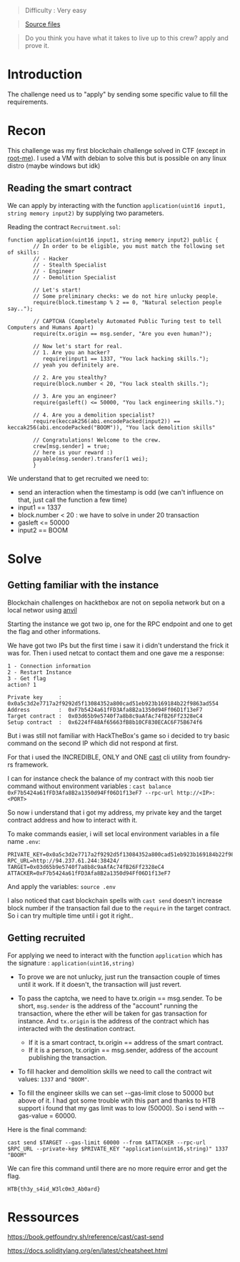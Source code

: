 > Difficulty : Very easy

> [Source files](https://github.com/hackthebox/business-ctf-2024/tree/main/blockchain/Recruitment%20%5BVery%20Easy%5D)

>Do you think you have what it takes to live up to this crew? apply and prove it.

# Introduction

The challenge need us to "apply" by sending some specific value to fill the requirements.

# Recon

This challenge was my first blockchain challenge solved in CTF (except in [root-me](https://www.root-me.org/en/Challenges/Programming/)).
I used a VM with debian to solve this but is possible on any linux distro (maybe windows but idk)

## Reading the smart contract

We can apply by interacting with the function `application(uint16 input1, string memory input2)` by supplying two parameters.

Reading the contract `Recruitment.sol`: 

```solidity
function application(uint16 input1, string memory input2) public {
        // In order to be eligible, you must match the following set of skills:
        // - Hacker
        // - Stealth Specialist
        // - Engineer
        // - Demolition Specialist

        // Let's start!
        // Some preliminary checks: we do not hire unlucky people.
        require(block.timestamp % 2 == 0, "Natural selection people say..");

        // CAPTCHA (Completely Automated Public Turing test to tell Computers and Humans Apart)
        require(tx.origin == msg.sender, "Are you even human?");

        // Now let's start for real.
        // 1. Are you an hacker?
           require(input1 == 1337, "You lack hacking skills.");
        // yeah you definitely are.

        // 2. Are you stealthy?
        require(block.number < 20, "You lack stealth skills.");

        // 3. Are you an engineer?
        require(gasleft() <= 50000, "You lack engineering skills.");

        // 4. Are you a demolition specialist?
        require(keccak256(abi.encodePacked(input2)) == keccak256(abi.encodePacked("BOOM")), "You lack demolition skills"

        // Congratulations! Welcome to the crew.
        crew[msg.sender] = true;
        // here is your reward :)
        payable(msg.sender).transfer(1 wei);
        }
```

We understand that to get recruited we need to:

- send an interaction when the timestamp is odd (we can't influence on that, just call the function a few time)
- input1 == 1337
- block.number < 20 : we have to solve in under 20 transaction
- gasleft <= 50000 
- input2 == BOOM

# Solve

## Getting familiar with the instance 

Blockchain challenges on hackthebox are not on sepolia network but on a local networ using [anvil](https://book.getfoundry.sh/reference/anvil/)

Starting the instance we got two ip, one for the RPC endpoint and one to get the flag and other informations.

We have got two IPs but the first time i saw it i didn't understand the frick it was for. Then i used netcat to contact them and one gave me a response:

```
1 - Connection information
2 - Restart Instance
3 - Get flag
action? 1

Private key     :  0x0a5c3d2e7717a2f9292d5f13084352a800cad51eb923b169184b22f9863ad554
Address         :  0xF7b5424a61fFD3Afa8B2a1350d94Ff06D1f13eF7
Target contract :  0x03d65b9e5740f7a8b8c9aAfAc74fB26Ff2328eC4
Setup contract  :  0x6224fF48Af65663fB8b10CF830ECAC6F75B674f6
```

But i was still not familiar with HackTheBox's game so i decided to try basic command on the second IP which did not respond at first.

For that i used the INCREDIBLE, ONLY and ONE [cast](https://book.getfoundry.sh/reference/cli/cast) cli utility from foundry-rs framework.

I can for instance check the balance of my contract with this noob tier command without environment variables : `cast balance 0xF7b5424a61fFD3Afa8B2a1350d94Ff06D1f13eF7 --rpc-url http://<IP>:<PORT>` 

So now i understand that i got my address, my private key and the target contract address and how to interact with it.

To make commands easier, i will set local environment variables in a file name `.env`:

```
PRIVATE_KEY=0x0a5c3d2e7717a2f9292d5f13084352a800cad51eb923b169184b22f9863ad554
RPC_URL=http://94.237.61.244:38424/
TARGET=0x03d65b9e5740f7a8b8c9aAfAc74fB26Ff2328eC4
ATTACKER=0xF7b5424a61fFD3Afa8B2a1350d94Ff06D1f13eF7
```

And apply the variables: `source .env`

I also noticed that cast blockchain spells with `cast send` doesn't increase block number if the transaction fail due to the `require` in the target contract. So i can try multiple time until i got it right..


## Getting recruited

For applying we need to interact with the function `application` which has the signature : `application(uint16,string)`

- To prove we are not unlucky, just run the transaction couple of times until it work. If it doesn't, the transaction will just revert.

- To pass the captcha, we need to have tx.origin == msg.sender. To be short, `msg.sender` is the address of the "account" running the transaction, where the ether will be taken for gas transaction  for instance. And `tx.origin` is the address of the contract which has interacted with the destination contract.
     - If it is a smart contract, tx.origin == address of the smart contract.
     - If it is a person, tx.origin == msg.sender, address of the account publishing the transaction.

- To fill hacker and demolition skills we need to call the contract wit values: `1337` and `"BOOM"`.

- To fill the engineer skills we can set --gas-limit close to 50000 but above of it. I had got some trouble wtih this part and thanks to HTB support i found that my gas limit was to low (50000). So i send with --gas-value = 60000.

Here is the final command:

`cast send $TARGET --gas-limit 60000 --from $ATTACKER --rpc-url $RPC_URL --private-key $PRIVATE_KEY "application(uint16,string)" 1337 "BOOM"`

We can fire this command until there are no more require error and get the flag.


`HTB{th3y_s4id_W3lc0m3_Ab0ard}`

# Ressources

https://book.getfoundry.sh/reference/cast/cast-send

https://docs.soliditylang.org/en/latest/cheatsheet.html
